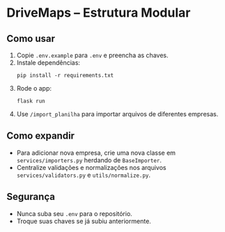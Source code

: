 # DriveMaps – Estrutura Modular

## Como usar

1. Copie `.env.example` para `.env` e preencha as chaves.
2. Instale dependências:
   ```
   pip install -r requirements.txt
   ```
3. Rode o app:
   ```
   flask run
   ```
4. Use `/import_planilha` para importar arquivos de diferentes empresas.

## Como expandir

- Para adicionar nova empresa, crie uma nova classe em `services/importers.py` herdando de `BaseImporter`.
- Centralize validações e normalizações nos arquivos `services/validators.py` e `utils/normalize.py`.

## Segurança

- Nunca suba seu `.env` para o repositório.
- Troque suas chaves se já subiu anteriormente.
